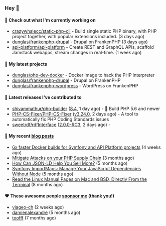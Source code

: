 ### Hey 👋

#### 👷 Check out what I'm currently working on

- [crazywhalecc/static-php-cli](https://github.com/crazywhalecc/static-php-cli) - Build single static PHP binary, with PHP project together, with popular extensions included. (3 days ago)
- [dunglas/frankenphp-drupal](https://github.com/dunglas/frankenphp-drupal) - Drupal on FrankenPHP (3 days ago)
- [api-platform/api-platform](https://github.com/api-platform/api-platform) - Create REST and GraphQL APIs, scaffold Jamstack webapps, stream changes in real-time. (1 week ago)

#### 🌱 My latest projects

- [dunglas/php-dev-docker](https://github.com/dunglas/php-dev-docker) - Docker image to hack the PHP interpreter
- [dunglas/frankenphp-drupal](https://github.com/dunglas/frankenphp-drupal) - Drupal on FrankenPHP
- [dunglas/frankenphp-wordpress](https://github.com/dunglas/frankenphp-wordpress) - WordPress on FrankenPHP

#### 🔭 Latest releases I've contributed to

- [shivammathur/php-builder](https://github.com/shivammathur/php-builder) ([8.4](https://github.com/shivammathur/php-builder/releases/tag/8.4), 1 day ago) - :elephant: Build PHP 5.6 and newer
- [PHP-CS-Fixer/PHP-CS-Fixer](https://github.com/PHP-CS-Fixer/PHP-CS-Fixer) ([v3.24.0](https://github.com/PHP-CS-Fixer/PHP-CS-Fixer/releases/tag/v3.24.0), 2 days ago) - A tool to automatically fix PHP Coding Standards issues
- [sweetrdf/rdfInterface](https://github.com/sweetrdf/rdfInterface) ([2.0.0-RC3](https://github.com/sweetrdf/rdfInterface/releases/tag/2.0.0-RC3), 2 days ago) - 

#### 📜 My recent [blog posts](https://dunglas.fr)

- [6x faster Docker builds for Symfony and API Platform projects](https://dunglas.dev/2023/08/6x-faster-docker-builds-for-symfony-and-api-platform-projects/) (4 weeks ago)
- [Mitigate Attacks on your PHP Supply Chain](https://dunglas.dev/2023/05/mitigate-attacks-on-your-php-supply-chain/) (3 months ago)
- [How Can JSON-LD Help You Sell More?](https://dunglas.dev/2023/04/how-can-json-ld-help-you-sell-more/) (5 months ago)
- [Symfony ImportMaps: Manage Your JavaScript Dependencies Without Node](https://dunglas.dev/2023/03/symfony-importmaps-manage-your-javascript-dependencies-without-node/) (5 months ago)
- [Read the Linux Manual Pages on Mac and BSD, Directly From the Terminal](https://dunglas.dev/2022/12/read-the-linux-manual-pages-on-mac-and-bsd-directly-from-the-terminal/) (8 months ago)

#### ❤️ These awesome people [sponsor me](https://github.com/sponsors/dunglas) (thank you!)

- [viageo-ch](https://github.com/viageo-ch) (2 weeks ago)
- [damienalexandre](https://github.com/damienalexandre) (5 months ago)
- [toofff](https://github.com/toofff) (7 months ago)
